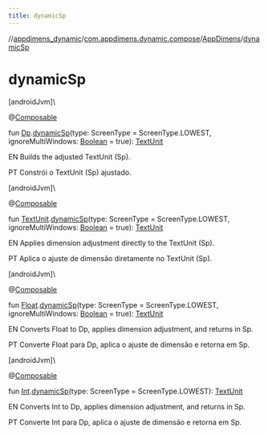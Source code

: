 ```yaml
---
title: dynamicSp
---
```

//[appdimens_dynamic](../../../index.html)/[com.appdimens.dynamic.compose](../index.html)/[AppDimens](index.html)/[dynamicSp](dynamic-sp.html)



# dynamicSp



[androidJvm]\




@[Composable](https://developer.android.com/reference/kotlin/androidx/compose/runtime/Composable.html)



fun [Dp](https://developer.android.com/reference/kotlin/androidx/compose/ui/unit/Dp.html).[dynamicSp](dynamic-sp.html)(type: ScreenType = ScreenType.LOWEST, ignoreMultiWindows: [Boolean](https://kotlinlang.org/api/core/kotlin-stdlib/kotlin/-boolean/index.html) = true): [TextUnit](https://developer.android.com/reference/kotlin/androidx/compose/ui/unit/TextUnit.html)



EN Builds the adjusted TextUnit (Sp).



PT Constrói o TextUnit (Sp) ajustado.





[androidJvm]\




@[Composable](https://developer.android.com/reference/kotlin/androidx/compose/runtime/Composable.html)



fun [TextUnit](https://developer.android.com/reference/kotlin/androidx/compose/ui/unit/TextUnit.html).[dynamicSp](dynamic-sp.html)(type: ScreenType = ScreenType.LOWEST, ignoreMultiWindows: [Boolean](https://kotlinlang.org/api/core/kotlin-stdlib/kotlin/-boolean/index.html) = true): [TextUnit](https://developer.android.com/reference/kotlin/androidx/compose/ui/unit/TextUnit.html)



EN Applies dimension adjustment directly to the TextUnit (Sp).



PT Aplica o ajuste de dimensão diretamente no TextUnit (Sp).





[androidJvm]\




@[Composable](https://developer.android.com/reference/kotlin/androidx/compose/runtime/Composable.html)



fun [Float](https://kotlinlang.org/api/core/kotlin-stdlib/kotlin/-float/index.html).[dynamicSp](dynamic-sp.html)(type: ScreenType = ScreenType.LOWEST, ignoreMultiWindows: [Boolean](https://kotlinlang.org/api/core/kotlin-stdlib/kotlin/-boolean/index.html) = true): [TextUnit](https://developer.android.com/reference/kotlin/androidx/compose/ui/unit/TextUnit.html)



EN Converts Float to Dp, applies dimension adjustment, and returns in Sp.



PT Converte Float para Dp, aplica o ajuste de dimensão e retorna em Sp.





[androidJvm]\




@[Composable](https://developer.android.com/reference/kotlin/androidx/compose/runtime/Composable.html)



fun [Int](https://kotlinlang.org/api/core/kotlin-stdlib/kotlin/-int/index.html).[dynamicSp](dynamic-sp.html)(type: ScreenType = ScreenType.LOWEST): [TextUnit](https://developer.android.com/reference/kotlin/androidx/compose/ui/unit/TextUnit.html)



EN Converts Int to Dp, applies dimension adjustment, and returns in Sp.



PT Converte Int para Dp, aplica o ajuste de dimensão e retorna em Sp.



